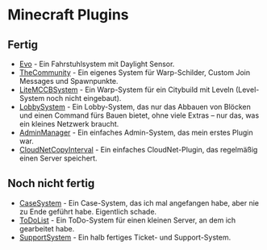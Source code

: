 # Minecraft Plugins
## Fertig
* [Evo](https://github.com/emilb2109/Minecraft-Plugins/Evo) - Ein Fahrstuhlsystem mit Daylight Sensor.
* [TheCommunity](https://github.com/emilb2109/Minecraft-Plugins/TheCommunity) - Ein eigenes System für Warp-Schilder, Custom Join Messages und Spawnpunkte.
* [LiteMCCBSystem](https://github.com/emilb2109/Minecraft-Plugins/LiteMCCBSystem) - Ein Warp-System für ein Citybuild mit Leveln (Level-System noch nicht eingebaut).
* [LobbySystem](https://github.com/emilb2109/Minecraft-Plugins/LobbySystem) - Ein Lobby-System, das nur das Abbauen von Blöcken und einen Command fürs Bauen bietet, ohne viele Extras – nur das, was ein kleines Netzwerk braucht.
* [AdminManager](https://github.com/emilb2109/Minecraft-Plugins/AdminManager) - Ein einfaches Admin-System, das mein erstes Plugin war.
* [CloudNetCopyInterval](https://github.com/emilb2109/Minecraft-Plugins/CloudNetCopyInterval) - Ein einfaches CloudNet-Plugin, das regelmäßig einen Server speichert.

## Noch nicht fertig
* [CaseSystem](https://github.com/emilb2109/Minecraft-Plugins/CaseSystem) - Ein Case-System, das ich mal angefangen habe, aber nie zu Ende geführt habe. Eigentlich schade.
* [ToDoList](https://github.com/emilb2109/Minecraft-Plugins/ToDoList) - Ein ToDo-System für einen kleinen Server, an dem ich gearbeitet habe.
* [SupportSystem](https://github.com/emilb2109/Minecraft-Plugins/SupportSystem) - Ein halb fertiges Ticket- und Support-System.

